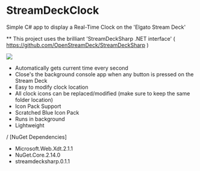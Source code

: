 # StreamDeckClock
Simple C# app to display a Real-Time Clock on the 'Elgato Stream Deck'


** This project uses the brilliant 'StreamDeckSharp .NET interface' ( https://github.com/OpenStreamDeck/StreamDeckSharp )


 ![](https://i.imgur.com/Jkvmgfk.jpg)


- Automatically gets current time every second
- Close's the background console app when any button is pressed on the Stream Deck
- Easy to modify clock location
- All clock icons can be replaced/modified (make sure to keep the same folder location)
- Icon Pack Support
- Scratched Blue Icon Pack
- Runs in background
- Lightweight


/  [NuGet Dependencies]
  + Microsoft.Web.Xdt.2.1.1
  + NuGet.Core.2.14.0
  + streamdecksharp.0.1.1
 
 
 
